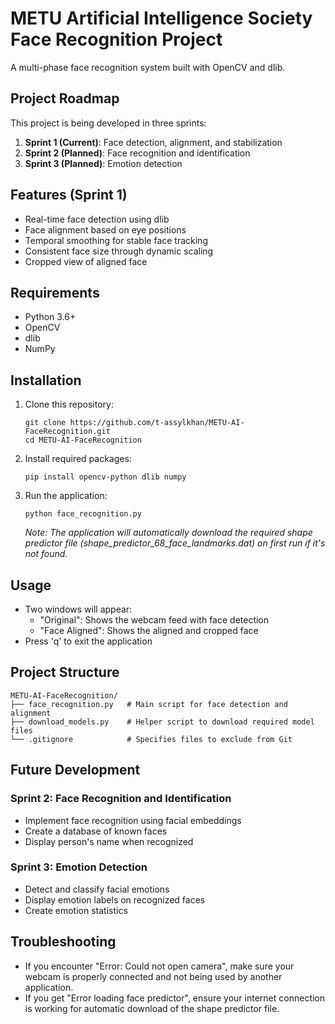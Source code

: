 # METU Artificial Intelligence Society Face Recognition Project

A multi-phase face recognition system built with OpenCV and dlib.

## Project Roadmap

This project is being developed in three sprints:

1. **Sprint 1 (Current)**: Face detection, alignment, and stabilization
2. **Sprint 2 (Planned)**: Face recognition and identification
3. **Sprint 3 (Planned)**: Emotion detection

## Features (Sprint 1)

- Real-time face detection using dlib
- Face alignment based on eye positions
- Temporal smoothing for stable face tracking
- Consistent face size through dynamic scaling
- Cropped view of aligned face

## Requirements

- Python 3.6+
- OpenCV
- dlib
- NumPy

## Installation

1. Clone this repository:
   ```
   git clone https://github.com/t-assylkhan/METU-AI-FaceRecognition.git
   cd METU-AI-FaceRecognition
   ```

2. Install required packages:
   ```
   pip install opencv-python dlib numpy
   ```

3. Run the application:
   ```
   python face_recognition.py
   ```
   
   *Note: The application will automatically download the required shape predictor file (shape_predictor_68_face_landmarks.dat) on first run if it's not found.*

## Usage

- Two windows will appear:
  - "Original": Shows the webcam feed with face detection
  - "Face Aligned": Shows the aligned and cropped face
- Press 'q' to exit the application

## Project Structure

```
METU-AI-FaceRecognition/
├── face_recognition.py   # Main script for face detection and alignment
├── download_models.py    # Helper script to download required model files
└── .gitignore            # Specifies files to exclude from Git
```

## Future Development

### Sprint 2: Face Recognition and Identification
- Implement face recognition using facial embeddings
- Create a database of known faces
- Display person's name when recognized

### Sprint 3: Emotion Detection
- Detect and classify facial emotions
- Display emotion labels on recognized faces
- Create emotion statistics

## Troubleshooting

- If you encounter "Error: Could not open camera", make sure your webcam is properly connected and not being used by another application.
- If you get "Error loading face predictor", ensure your internet connection is working for automatic download of the shape predictor file.
